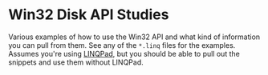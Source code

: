 # Win32 Disk API Studies

Various examples of how to use the Win32 API and what kind of information you can pull from them. See any of the `*.linq` files for the examples. Assumes you're using [LINQPad](http://www.linqpad.net/), but you should be able to pull out the snippets and use them without LINQPad.
